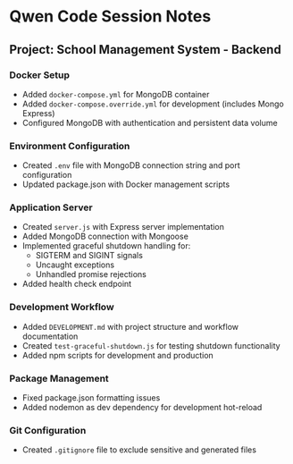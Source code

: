 # Qwen Code Session Notes

## Project: School Management System - Backend

### Docker Setup
- Added `docker-compose.yml` for MongoDB container
- Added `docker-compose.override.yml` for development (includes Mongo Express)
- Configured MongoDB with authentication and persistent data volume

### Environment Configuration
- Created `.env` file with MongoDB connection string and port configuration
- Updated package.json with Docker management scripts

### Application Server
- Created `server.js` with Express server implementation
- Added MongoDB connection with Mongoose
- Implemented graceful shutdown handling for:
  - SIGTERM and SIGINT signals
  - Uncaught exceptions
  - Unhandled promise rejections
- Added health check endpoint

### Development Workflow
- Added `DEVELOPMENT.md` with project structure and workflow documentation
- Created `test-graceful-shutdown.js` for testing shutdown functionality
- Added npm scripts for development and production

### Package Management
- Fixed package.json formatting issues
- Added nodemon as dev dependency for development hot-reload

### Git Configuration
- Created `.gitignore` file to exclude sensitive and generated files